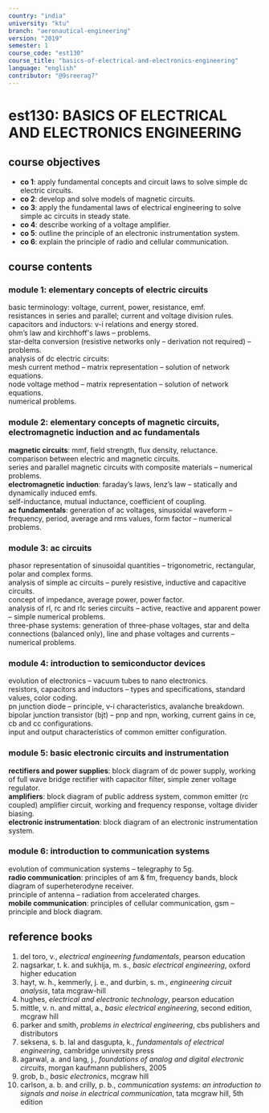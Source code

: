 ```yaml
---
country: "india"
university: "ktu"
branch: "aeronautical-engineering"
version: "2019"
semester: 1
course_code: "est130"
course_title: "basics-of-electrical-and-electronics-engineering"
language: "english"
contributor: "@9sreerag7"
---
```


# est130: BASICS OF ELECTRICAL AND ELECTRONICS ENGINEERING

## course objectives

- **co 1**: apply fundamental concepts and circuit laws to solve simple dc electric circuits.  
- **co 2**: develop and solve models of magnetic circuits.  
- **co 3**: apply the fundamental laws of electrical engineering to solve simple ac circuits in steady state.  
- **co 4**: describe working of a voltage amplifier.  
- **co 5**: outline the principle of an electronic instrumentation system.  
- **co 6**: explain the principle of radio and cellular communication.  

## course contents

### module 1: elementary concepts of electric circuits  
basic terminology: voltage, current, power, resistance, emf.  
resistances in series and parallel; current and voltage division rules.  
capacitors and inductors: v-i relations and energy stored.  
ohm’s law and kirchhoff's laws – problems.  
star-delta conversion (resistive networks only – derivation not required) – problems.  
analysis of dc electric circuits:  
mesh current method – matrix representation – solution of network equations.  
node voltage method – matrix representation – solution of network equations.  
numerical problems.  

### module 2: elementary concepts of magnetic circuits, electromagnetic induction and ac fundamentals  
**magnetic circuits**: mmf, field strength, flux density, reluctance.  
comparison between electric and magnetic circuits.  
series and parallel magnetic circuits with composite materials – numerical problems.  
**electromagnetic induction**: faraday’s laws, lenz’s law – statically and dynamically induced emfs.  
self-inductance, mutual inductance, coefficient of coupling.  
**ac fundamentals**: generation of ac voltages, sinusoidal waveform – frequency, period, average and rms values, form factor – numerical problems.  

### module 3: ac circuits  
phasor representation of sinusoidal quantities – trigonometric, rectangular, polar and complex forms.  
analysis of simple ac circuits – purely resistive, inductive and capacitive circuits.  
concept of impedance, average power, power factor.  
analysis of rl, rc and rlc series circuits – active, reactive and apparent power – simple numerical problems.  
three-phase systems: generation of three-phase voltages, star and delta connections (balanced only), line and phase voltages and currents – numerical problems.  

### module 4: introduction to semiconductor devices  
evolution of electronics – vacuum tubes to nano electronics.  
resistors, capacitors and inductors – types and specifications, standard values, color coding.  
pn junction diode – principle, v-i characteristics, avalanche breakdown.  
bipolar junction transistor (bjt) – pnp and npn, working, current gains in ce, cb and cc configurations.  
input and output characteristics of common emitter configuration.  

### module 5: basic electronic circuits and instrumentation  
**rectifiers and power supplies**: block diagram of dc power supply, working of full wave bridge rectifier with capacitor filter, simple zener voltage regulator.  
**amplifiers**: block diagram of public address system, common emitter (rc coupled) amplifier circuit, working and frequency response, voltage divider biasing.  
**electronic instrumentation**: block diagram of an electronic instrumentation system.  

### module 6: introduction to communication systems  
evolution of communication systems – telegraphy to 5g.  
**radio communication**: principles of am & fm, frequency bands, block diagram of superheterodyne receiver.  
principle of antenna – radiation from accelerated charges.  
**mobile communication**: principles of cellular communication, gsm – principle and block diagram.  

## reference books

1. del toro, v., *electrical engineering fundamentals*, pearson education  
2. nagsarkar, t. k. and sukhija, m. s., *basic electrical engineering*, oxford higher education  
3. hayt, w. h., kemmerly, j. e., and durbin, s. m., *engineering circuit analysis*, tata mcgraw-hill  
4. hughes, *electrical and electronic technology*, pearson education  
5. mittle, v. n. and mittal, a., *basic electrical engineering*, second edition, mcgraw hill  
6. parker and smith, *problems in electrical engineering*, cbs publishers and distributors  
7. seksena, s. b. lal and dasgupta, k., *fundamentals of electrical engineering*, cambridge university press  
8. agarwal, a. and lang, j., *foundations of analog and digital electronic circuits*, morgan kaufmann publishers, 2005  
9. grob, b., *basic electronics*, mcgraw hill  
10. carlson, a. b. and crilly, p. b., *communication systems: an introduction to signals and noise in electrical communication*, tata mcgraw hill, 5th edition  
